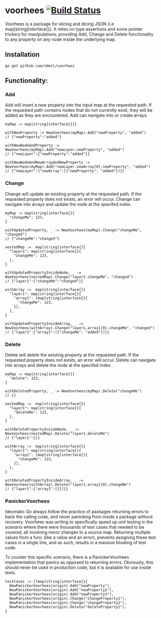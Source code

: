 # voorhees [![Build Status](https://travis-ci.org/sHesl/voorhees.svg?branch=master)](https://travis-ci.org/sHesl/voorhees)
Voorhees is a package for slicing and dicing JSON (i.e map[string]interface{}). It relies on type assertions 
and some pointer trickery for manipulations, providing Add, Change and Delete functionality to any property on 
any node inside the underlying map.


## Installation
`go get github.com/sHesl/voorhees`


## Functionality:

### Add
Add will insert a new property into the input map at the requested path. If the requested path contains
nodes that do not currently exist, they will be added as they are encountered. Add can navigate into or create
arrays.
```
myMap := map[string]interface{}{}

withNewProperty := NewVoorhees(myMap).Add("newProperty", "added") 
// {"newProperty":"added"}

withNewNodeAndProperty := NewVoorhees(myMap).Add("newLayer.newProperty", "added") 
// {"newLayer":{"newProperty":"added"}}

withNewNodeAndNewArrayAndNewProperty := NewVoorhees(myMap).Add("newLayer.newArray[0].newProperty", "added") 
// {"newLayer":{"newArray":[{"newProperty": "added"}]}}
```

### Change
Change will update an existing property at the requested path. If the requested property does not exists, an
error will occur. Change can navigate into arrays and update the node at the specifed index.
```
myMap := map[string]interface{}{
  "changeMe": 123,
}

withUpdatedProperty, _ := NewVoorhees(myMap).Change("changeMe", "changed") 
// {"changeMe":"changed"}

nestedMap :=  map[string]interface{}{
  "layer1": map[string]interface{}{
    "changeMe": 123,
  },
}

withUpdatedPropertyInsideNode, _ := NewVoorhees(nestedMap).Change("layer1.changeMe", "changed") 
// {"layer1":{"changeMe":"changed"}}

withArray :=  map[string]interface{}{
  "layer1": map[string]interface{}{
    "array1": [map[string]interface{}{
      "changeMe": 123,
    }],
  },
}

withUpdatedPropertyInsideArray, _ := NewVoorhees(withArray).Change("layer1.array1[0].changeMe", "changed")
// {"layer1":{"array1":[{"changeMe": "added"}]}}
```

### Delete
Delete will delete the existing property at the requested path. If the requested property does not exists, an
error will occur. Delete can navigate into arrays and delete the node at the specifed index.
```
myMap := map[string]interface{}{
  "delete": 123,
}

withDeletedProperty, _ := NewVoorhees(myMap).Delete("changeMe") 
// {}

nestedMap :=  map[string]interface{}{
  "layer1": map[string]interface{}{
    "deleteMe": 123,
  },
}

withDeletePropertyInsideNode, _ := NewVoorhees(nestedMap).Delete("layer1.deleteMe") 
// {"layer1":{}}

withArray :=  map[string]interface{}{
  "layer1": map[string]interface{}{
    "array1": [map[string]interface{}{
      "changeMe": 123,
    }],
  },
}

withDeletedPropertyInsideArray, _ := NewVoorhees(withArray).Delete("layer1.array1[0].changeMe")
// {"layer1":{"array1":[{}]}}
```

### PanickerVoorhees
Ideomatic Go always follow the practice of packages returning errors to back the calling code, and never
panicking from inside a package without recovery. Voorhees was writing to specifically speed up
unit testing in the scenario where there were thousands of test cases that needed to be covered, all involving
minor changes to a source map. Returning multiple values from a func (like a value and an error), prevents
assigning these test cases in a single line, and as such, results in a massive bloating of test code.

To counter this specific scenario, there is a PanickerVoorhees implementation that panics as opposed to 
returning errors. Obviously, this should never be used in production code, but it is available for use
inside tests.

```
testCases := []map[string]interface{}{
  NewPanickerVoorhees(origin).Add("newProperty"),
  NewPanickerVoorhees(origin).Add("newProperty2"),
  NewPanickerVoorhees(origin).Add("newProperty3"),
  NewPanickerVoorhees(origin).Change("changeProperty1"),
  NewPanickerVoorhees(origin).Change("changeProperty2"),
  NewPanickerVoorhees(origin).Delete("deleteProperty1"),
}
```

